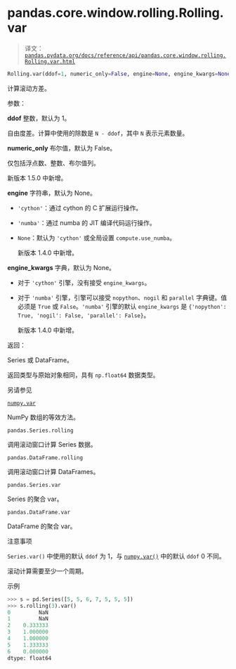 # pandas.core.window.rolling.Rolling.var

> 译文：[`pandas.pydata.org/docs/reference/api/pandas.core.window.rolling.Rolling.var.html`](https://pandas.pydata.org/docs/reference/api/pandas.core.window.rolling.Rolling.var.html)

```py
Rolling.var(ddof=1, numeric_only=False, engine=None, engine_kwargs=None)
```

计算滚动方差。

参数：

**ddof** 整数，默认为 1。

自由度差。计算中使用的除数是 `N - ddof`，其中 `N` 表示元素数量。

**numeric_only** 布尔值，默认为 False。

仅包括浮点数、整数、布尔值列。

新版本 1.5.0 中新增。

**engine** 字符串，默认为 None。

+   `'cython'`：通过 cython 的 C 扩展运行操作。

+   `'numba'`：通过 numba 的 JIT 编译代码运行操作。

+   `None`：默认为 `'cython'` 或全局设置 `compute.use_numba`。

    新版本 1.4.0 中新增。

**engine_kwargs** 字典，默认为 None。

+   对于 `'cython'` 引擎，没有接受 `engine_kwargs`。

+   对于 `'numba'` 引擎，引擎可以接受 `nopython`、`nogil` 和 `parallel` 字典键。值必须是 `True` 或 `False`。`'numba'` 引擎的默认 `engine_kwargs` 是 `{'nopython': True, 'nogil': False, 'parallel': False}`。

    新版本 1.4.0 中新增。

返回：

Series 或 DataFrame。

返回类型与原始对象相同，具有 `np.float64` 数据类型。

另请参见

[`numpy.var`](https://numpy.org/doc/stable/reference/generated/numpy.var.html#numpy.var "(在 NumPy v1.26 中)")

NumPy 数组的等效方法。

`pandas.Series.rolling`

调用滚动窗口计算 Series 数据。

`pandas.DataFrame.rolling`

调用滚动窗口计算 DataFrames。

`pandas.Series.var`

Series 的聚合 var。

`pandas.DataFrame.var`

DataFrame 的聚合 var。

注意事项

`Series.var()` 中使用的默认 `ddof` 为 1，与 [`numpy.var()`](https://numpy.org/doc/stable/reference/generated/numpy.var.html#numpy.var "(在 NumPy v1.26 中)") 中的默认 `ddof` 0 不同。

滚动计算需要至少一个周期。

示例

```py
>>> s = pd.Series([5, 5, 6, 7, 5, 5, 5])
>>> s.rolling(3).var()
0         NaN
1         NaN
2    0.333333
3    1.000000
4    1.000000
5    1.333333
6    0.000000
dtype: float64 
```
